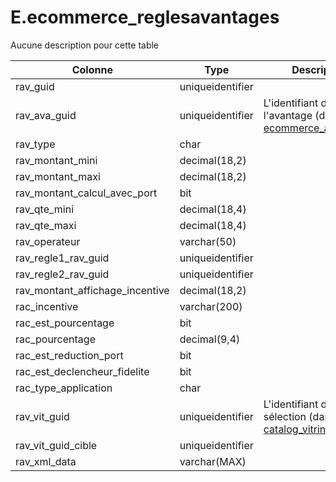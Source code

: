 # E.ecommerce_reglesavantages

Aucune description pour cette table

Colonne|Type|Description
---|---|---
rav_guid|uniqueidentifier|
rav_ava_guid|uniqueidentifier|L'identifiant de l'avantage (dans [ecommerce_avantages](generated_ecommerce_avantages.md)) 
rav_type|char|
rav_montant_mini|decimal(18,2)|
rav_montant_maxi|decimal(18,2)|
rav_montant_calcul_avec_port|bit|
rav_qte_mini|decimal(18,4)|
rav_qte_maxi|decimal(18,4)|
rav_operateur|varchar(50)|
rav_regle1_rav_guid|uniqueidentifier|
rav_regle2_rav_guid|uniqueidentifier|
rav_montant_affichage_incentive|decimal(18,2)|
rac_incentive|varchar(200)|
rac_est_pourcentage|bit|
rac_pourcentage|decimal(9,4)|
rac_est_reduction_port|bit|
rac_est_declencheur_fidelite|bit|
rac_type_application|char|
rav_vit_guid|uniqueidentifier|L'identifiant de la sélection (dans [catalog_vitrines](generated_catalog_vitrines.md)) 
rav_vit_guid_cible|uniqueidentifier|
rav_xml_data|varchar(MAX)|
